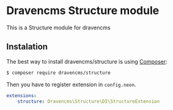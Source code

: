 # Dravencms Structure module

This is a Structure module for dravencms

## Instalation

The best way to install dravencms/structure is using  [Composer](http://getcomposer.org/):


```sh
$ composer require dravencms/structure
```

Then you have to register extension in `config.neon`.

```yaml
extensions:
	structure: Dravencms\Structure\DI\StructureExtension
```
